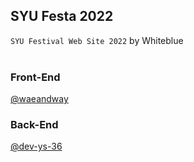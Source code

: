 ## SYU Festa 2022
`SYU Festival Web Site 2022` by Whiteblue<br><br>

### Front-End
[@waeandway]() <br>



### Back-End 
[@dev-ys-36]() <br>
